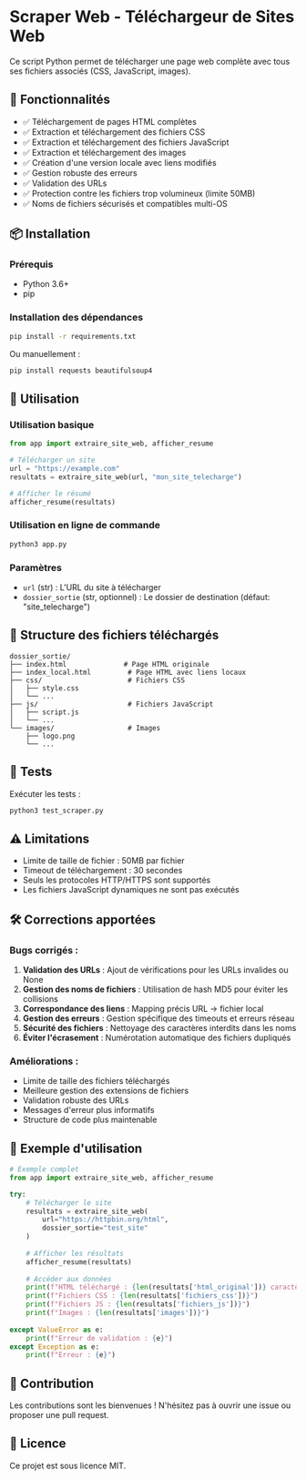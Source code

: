 # Scraper Web - Téléchargeur de Sites Web

Ce script Python permet de télécharger une page web complète avec tous ses fichiers associés (CSS, JavaScript, images).

## 🚀 Fonctionnalités

- ✅ Téléchargement de pages HTML complètes
- ✅ Extraction et téléchargement des fichiers CSS
- ✅ Extraction et téléchargement des fichiers JavaScript
- ✅ Extraction et téléchargement des images
- ✅ Création d'une version locale avec liens modifiés
- ✅ Gestion robuste des erreurs
- ✅ Validation des URLs
- ✅ Protection contre les fichiers trop volumineux (limite 50MB)
- ✅ Noms de fichiers sécurisés et compatibles multi-OS

## 📦 Installation

### Prérequis
- Python 3.6+
- pip

### Installation des dépendances

```bash
pip install -r requirements.txt
```

Ou manuellement :
```bash
pip install requests beautifulsoup4
```

## 🔧 Utilisation

### Utilisation basique

```python
from app import extraire_site_web, afficher_resume

# Télécharger un site
url = "https://example.com"
resultats = extraire_site_web(url, "mon_site_telecharge")

# Afficher le résumé
afficher_resume(resultats)
```

### Utilisation en ligne de commande

```bash
python3 app.py
```

### Paramètres

- `url` (str) : L'URL du site à télécharger
- `dossier_sortie` (str, optionnel) : Le dossier de destination (défaut: "site_telecharge")

## 📁 Structure des fichiers téléchargés

```
dossier_sortie/
├── index.html              # Page HTML originale
├── index_local.html         # Page HTML avec liens locaux
├── css/                     # Fichiers CSS
│   ├── style.css
│   └── ...
├── js/                      # Fichiers JavaScript
│   ├── script.js
│   └── ...
└── images/                  # Images
    ├── logo.png
    └── ...
```

## 🧪 Tests

Exécuter les tests :

```bash
python3 test_scraper.py
```

## ⚠️ Limitations

- Limite de taille de fichier : 50MB par fichier
- Timeout de téléchargement : 30 secondes
- Seuls les protocoles HTTP/HTTPS sont supportés
- Les fichiers JavaScript dynamiques ne sont pas exécutés

## 🛠️ Corrections apportées

### Bugs corrigés :
1. **Validation des URLs** : Ajout de vérifications pour les URLs invalides ou None
2. **Gestion des noms de fichiers** : Utilisation de hash MD5 pour éviter les collisions
3. **Correspondance des liens** : Mapping précis URL → fichier local
4. **Gestion des erreurs** : Gestion spécifique des timeouts et erreurs réseau
5. **Sécurité des fichiers** : Nettoyage des caractères interdits dans les noms
6. **Éviter l'écrasement** : Numérotation automatique des fichiers dupliqués

### Améliorations :
- Limite de taille des fichiers téléchargés
- Meilleure gestion des extensions de fichiers
- Validation robuste des URLs
- Messages d'erreur plus informatifs
- Structure de code plus maintenable

## 📝 Exemple d'utilisation

```python
# Exemple complet
from app import extraire_site_web, afficher_resume

try:
    # Télécharger le site
    resultats = extraire_site_web(
        url="https://httpbin.org/html",
        dossier_sortie="test_site"
    )
    
    # Afficher les résultats
    afficher_resume(resultats)
    
    # Accéder aux données
    print(f"HTML téléchargé : {len(resultats['html_original'])} caractères")
    print(f"Fichiers CSS : {len(resultats['fichiers_css'])}")
    print(f"Fichiers JS : {len(resultats['fichiers_js'])}")
    print(f"Images : {len(resultats['images'])}")
    
except ValueError as e:
    print(f"Erreur de validation : {e}")
except Exception as e:
    print(f"Erreur : {e}")
```

## 🤝 Contribution

Les contributions sont les bienvenues ! N'hésitez pas à ouvrir une issue ou proposer une pull request.

## 📄 Licence

Ce projet est sous licence MIT.
